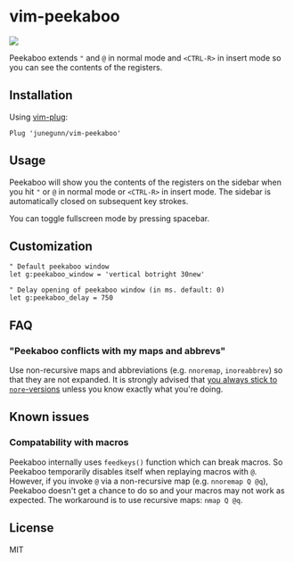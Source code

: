 vim-peekaboo
============

![](https://cloud.githubusercontent.com/assets/700826/6095261/bb00340c-af96-11e4-9df5-9cd869673a11.gif)

Peekaboo extends `"` and `@` in normal mode and `<CTRL-R>` in insert mode so
you can see the contents of the registers.

Installation
------------

Using [vim-plug](https://github.com/junegunn/vim-plug):

```vim
Plug 'junegunn/vim-peekaboo'
```

Usage
-----

Peekaboo will show you the contents of the registers on the sidebar when you
hit `"` or `@` in normal mode or `<CTRL-R>` in insert mode. The sidebar is
automatically closed on subsequent key strokes.

You can toggle fullscreen mode by pressing spacebar.

Customization
-------------

```vim
" Default peekaboo window
let g:peekaboo_window = 'vertical botright 30new'

" Delay opening of peekaboo window (in ms. default: 0)
let g:peekaboo_delay = 750
```

FAQ
---

### "Peekaboo conflicts with my maps and abbrevs"

Use non-recursive maps and abbreviations (e.g. `nnoremap`, `inoreabbrev`) so
that they are not expanded. It is strongly advised that [you always stick to
`nore`-versions][m] unless you know exactly what you're doing.

[m]: http://learnvimscriptthehardway.stevelosh.com/chapters/05.html

Known issues
------------

### Compatability with macros

Peekaboo internally uses `feedkeys()` function which can break macros. So
Peekaboo temporarily disables itself when replaying macros with `@`. However,
if you invoke `@` via a non-recursive map (e.g. `nnoremap Q @q`), Peekaboo
doesn't get a chance to do so and your macros may not work as expected. The
workaround is to use recursive maps: `nmap Q @q`.

License
-------

MIT


